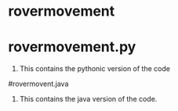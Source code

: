 # rovermovement

# rovermovement.py
1. This contains the pythonic version of the code 

#rovermovent.java 
1. This contains the java version of the code. 
